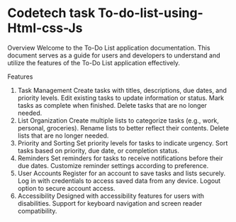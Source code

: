 #  Codetech task To-do-list-using-Html-css-Js
Overview
Welcome to the To-Do List application documentation. This document serves as a guide for users and developers to understand and utilize the features of the To-Do List application effectively.

Features
1. Task Management
Create tasks with titles, descriptions, due dates, and priority levels.
Edit existing tasks to update information or status.
Mark tasks as complete when finished.
Delete tasks that are no longer needed.
2. List Organization
Create multiple lists to categorize tasks (e.g., work, personal, groceries).
Rename lists to better reflect their contents.
Delete lists that are no longer needed.
3. Priority and Sorting
Set priority levels for tasks to indicate urgency.
Sort tasks based on priority, due date, or completion status.
4. Reminders
Set reminders for tasks to receive notifications before their due dates.
Customize reminder settings according to preference.
5. User Accounts
Register for an account to save tasks and lists securely.
Log in with credentials to access saved data from any device.
Logout option to secure account access.
6. Accessibility
Designed with accessibility features for users with disabilities.
Support for keyboard navigation and screen reader compatibility.
   
